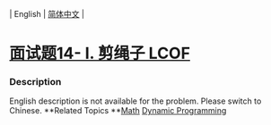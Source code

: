 | English | [简体中文](README.md) |

# [面试题14- I. 剪绳子  LCOF](https://leetcode-cn.com/problems/jian-sheng-zi-lcof)
 ### Description
English description is not available for the problem. Please switch to Chinese.
**Related Topics	**[Math](https://leetcode-cn.com/tag/math) [Dynamic Programming](https://leetcode-cn.com/tag/dynamic-programming) 